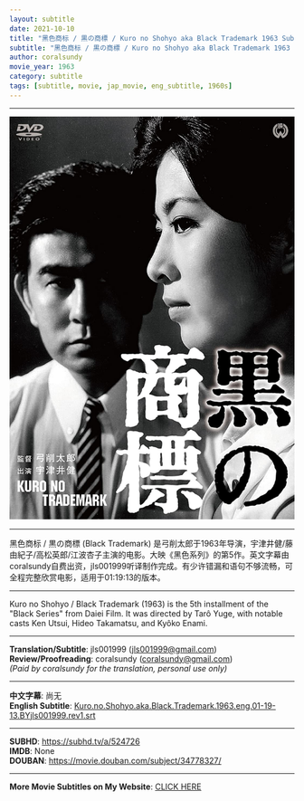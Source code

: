 ```yaml
---
layout: subtitle
date: 2021-10-10
title: "黑色商标 / 黒の商標 / Kuro no Shohyo aka Black Trademark 1963 Subtitle (English)"
subtitle: "黑色商标 / 黒の商標 / Kuro no Shohyo aka Black Trademark 1963 Subtitle (English)"
author: coralsundy
movie_year: 1963
category: subtitle
tags: [subtitle, movie, jap_movie, eng_subtitle, 1960s]
---
```


------

<img src="../assets/kuro.no.shohyo.jpg" alt="kuro.no.shohyo.cover.art" />

------

黑色商标 / 黒の商標 (Black Trademark) 是弓削太郎于1963年导演，宇津井健/藤由紀子/高松英郎/江波杏子主演的电影。大映《黑色系列》的第5作。英文字幕由coralsundy自费出资，jls001999听译制作完成。有少许错漏和语句不够流畅，可全程完整欣赏电影，适用于01:19:13的版本。

------

Kuro no Shohyo / Black Trademark (1963) is the 5th installment of the "Black Series" from Daiei Film. It was directed by Tarô Yuge, with notable casts Ken Utsui, Hideo Takamatsu, and Kyôko Enami.

------

**Translation/Subtitle**: jls001999 (jls001999@gmail.com)<br>
**Review/Proofreading**: coralsundy (coralsundy@gmail.com)<br>
*(Paid by coralsundy for the translation, personal use only)*

------

**中文字幕**: 尚无<br>
**English Subtitle**: [Kuro.no.Shohyo.aka.Black.Trademark.1963.eng.01-19-13.BYjls001999.rev1.srt](../subtitles/Kuro.no.Shohyo.aka.Black.Trademark.1963.eng.01-19-13.BYjls001999.rev1.srt)

------

**SUBHD**: <https://subhd.tv/a/524726><br>
**IMDB**: None<br>
**DOUBAN**: <https://movie.douban.com/subject/34778327/>

------

**More Movie Subtitles on My Website**: <a href='{% post_url 2021-01-10-subtitles-summary-list %}'>CLICK HERE</a>


